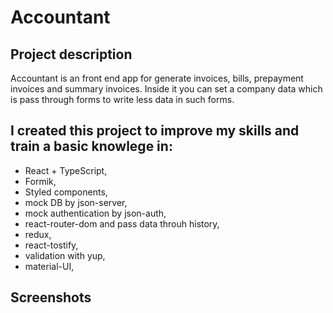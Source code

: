 # Accountant

## Project description

Accountant is an front end app for generate invoices, bills, prepayment invoices and summary invoices.
Inside it you can set a company data which is pass through forms to write less data in such forms.

## I created this project to improve my skills and train a basic knowlege in:
* React + TypeScript,
* Formik,
* Styled components,
* mock DB by json-server,
* mock authentication by json-auth,
* react-router-dom and pass data throuh history,
* redux,
* react-tostify,
* validation with yup,
* material-UI,

## Screenshots

